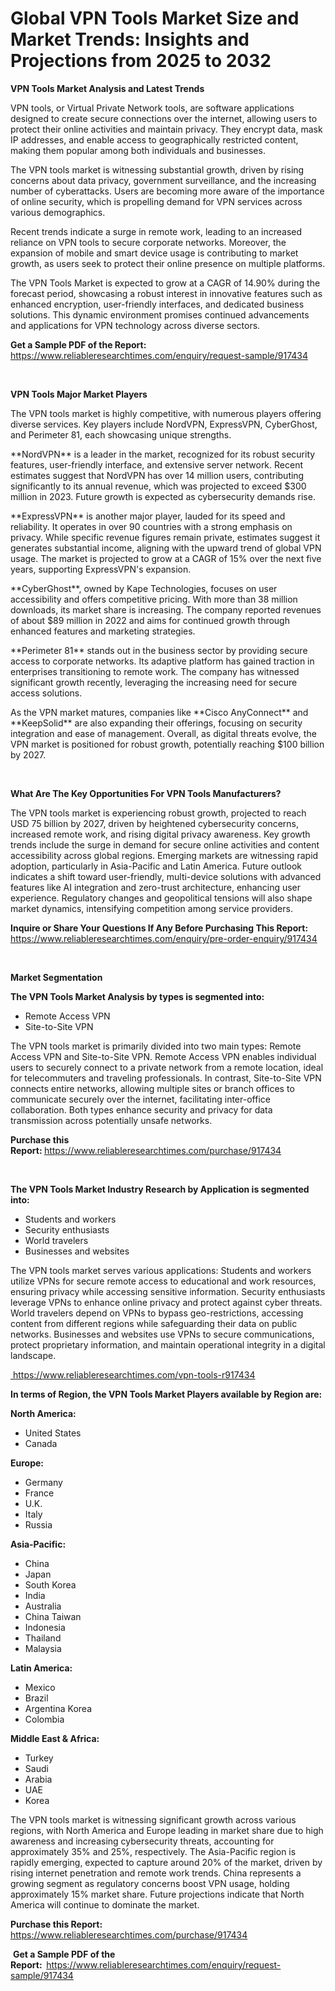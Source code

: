<p><h1>Global VPN Tools Market Size and Market Trends: Insights and Projections from 2025 to 2032</h1></p><p><strong>VPN Tools Market Analysis and Latest Trends</strong></p>
<p><p>VPN tools, or Virtual Private Network tools, are software applications designed to create secure connections over the internet, allowing users to protect their online activities and maintain privacy. They encrypt data, mask IP addresses, and enable access to geographically restricted content, making them popular among both individuals and businesses.</p><p>The VPN tools market is witnessing substantial growth, driven by rising concerns about data privacy, government surveillance, and the increasing number of cyberattacks. Users are becoming more aware of the importance of online security, which is propelling demand for VPN services across various demographics. </p><p>Recent trends indicate a surge in remote work, leading to an increased reliance on VPN tools to secure corporate networks. Moreover, the expansion of mobile and smart device usage is contributing to market growth, as users seek to protect their online presence on multiple platforms. </p><p>The VPN Tools Market is expected to grow at a CAGR of 14.90% during the forecast period, showcasing a robust interest in innovative features such as enhanced encryption, user-friendly interfaces, and dedicated business solutions. This dynamic environment promises continued advancements and applications for VPN technology across diverse sectors.</p></p>
<p><strong>Get a Sample PDF of the Report:&nbsp;</strong> <a href="https://www.reliableresearchtimes.com/enquiry/request-sample/917434?utm_campaign=2222&utm_medium=2&utm_source=Github&utm_content=ia&utm_term=16042025&utm_id=vpn-tools">https://www.reliableresearchtimes.com/enquiry/request-sample/917434</a></p>
<p>&nbsp;</p>
<p><strong>VPN Tools Major Market Players</strong></p>
<p><p>The VPN tools market is highly competitive, with numerous players offering diverse services. Key players include NordVPN, ExpressVPN, CyberGhost, and Perimeter 81, each showcasing unique strengths. </p><p>**NordVPN** is a leader in the market, recognized for its robust security features, user-friendly interface, and extensive server network. Recent estimates suggest that NordVPN has over 14 million users, contributing significantly to its annual revenue, which was projected to exceed $300 million in 2023. Future growth is expected as cybersecurity demands rise.</p><p>**ExpressVPN** is another major player, lauded for its speed and reliability. It operates in over 90 countries with a strong emphasis on privacy. While specific revenue figures remain private, estimates suggest it generates substantial income, aligning with the upward trend of global VPN usage. The market is projected to grow at a CAGR of 15% over the next five years, supporting ExpressVPN's expansion.</p><p>**CyberGhost**, owned by Kape Technologies, focuses on user accessibility and offers competitive pricing. With more than 38 million downloads, its market share is increasing. The company reported revenues of about $89 million in 2022 and aims for continued growth through enhanced features and marketing strategies.</p><p>**Perimeter 81** stands out in the business sector by providing secure access to corporate networks. Its adaptive platform has gained traction in enterprises transitioning to remote work. The company has witnessed significant growth recently, leveraging the increasing need for secure access solutions.</p><p>As the VPN market matures, companies like **Cisco AnyConnect** and **KeepSolid** are also expanding their offerings, focusing on security integration and ease of management. Overall, as digital threats evolve, the VPN market is positioned for robust growth, potentially reaching $100 billion by 2027.</p></p>
<p>&nbsp;</p>
<p><strong>What Are The Key Opportunities For VPN Tools Manufacturers?</strong></p>
<p><p>The VPN tools market is experiencing robust growth, projected to reach USD 75 billion by 2027, driven by heightened cybersecurity concerns, increased remote work, and rising digital privacy awareness. Key growth trends include the surge in demand for secure online activities and content accessibility across global regions. Emerging markets are witnessing rapid adoption, particularly in Asia-Pacific and Latin America. Future outlook indicates a shift toward user-friendly, multi-device solutions with advanced features like AI integration and zero-trust architecture, enhancing user experience. Regulatory changes and geopolitical tensions will also shape market dynamics, intensifying competition among service providers.</p></p>
<p><strong>Inquire or Share Your Questions If Any Before Purchasing This Report:</strong> <a href="https://www.reliableresearchtimes.com/enquiry/pre-order-enquiry/917434?utm_campaign=2222&utm_medium=2&utm_source=Github&utm_content=ia&utm_term=16042025&utm_id=vpn-tools">https://www.reliableresearchtimes.com/enquiry/pre-order-enquiry/917434</a></p>
<p>&nbsp;</p>
<p><strong>Market Segmentation</strong></p>
<p><strong>The VPN Tools Market Analysis by types is segmented into:</strong></p>
<p><ul><li>Remote Access VPN</li><li>Site-to-Site VPN</li></ul></p>
<p><p>The VPN tools market is primarily divided into two main types: Remote Access VPN and Site-to-Site VPN. Remote Access VPN enables individual users to securely connect to a private network from a remote location, ideal for telecommuters and traveling professionals. In contrast, Site-to-Site VPN connects entire networks, allowing multiple sites or branch offices to communicate securely over the internet, facilitating inter-office collaboration. Both types enhance security and privacy for data transmission across potentially unsafe networks.</p></p>
<p><strong>Purchase this Report:&nbsp;</strong><a href="https://www.reliableresearchtimes.com/purchase/917434?utm_campaign=2222&utm_medium=2&utm_source=Github&utm_content=ia&utm_term=16042025&utm_id=vpn-tools">https://www.reliableresearchtimes.com/purchase/917434</a></p>
<p>&nbsp;</p>
<p><strong>The VPN Tools Market Industry Research by Application is segmented into:</strong></p>
<p><ul><li>Students and workers</li><li>Security enthusiasts</li><li>World travelers</li><li>Businesses and websites</li></ul></p>
<p><p>The VPN tools market serves various applications: Students and workers utilize VPNs for secure remote access to educational and work resources, ensuring privacy while accessing sensitive information. Security enthusiasts leverage VPNs to enhance online privacy and protect against cyber threats. World travelers depend on VPNs to bypass geo-restrictions, accessing content from different regions while safeguarding their data on public networks. Businesses and websites use VPNs to secure communications, protect proprietary information, and maintain operational integrity in a digital landscape.</p></p>
<p><a href="https://www.reliableresearchtimes.com/vpn-tools-r917434?utm_campaign=2222&utm_medium=2&utm_source=Github&utm_content=ia&utm_term=16042025&utm_id=vpn-tools">&nbsp;https://www.reliableresearchtimes.com/vpn-tools-r917434</a></p>
<p><strong>In terms of Region, the VPN Tools Market Players available by Region are:</strong></p>
<p>
    <p> <strong> North America: </strong>
        <ul>
            <li>United States</li>
            <li>Canada</li>
        </ul>
        </p> 
    <p> <strong> Europe: </strong>
        <ul>
            <li>Germany</li>
            <li>France</li>
            <li>U.K.</li>
            <li>Italy</li>
            <li>Russia</li>
        </ul>
        </p> 
    <p> <strong> Asia-Pacific: </strong>
        <ul>
            <li>China</li>
            <li>Japan</li>
            <li>South Korea</li>
            <li>India</li>
            <li>Australia</li>
            <li>China Taiwan</li>
            <li>Indonesia</li>
            <li>Thailand</li>
            <li>Malaysia</li>
        </ul>
        </p> 
    <p> <strong> Latin America: </strong>
        <ul>
            <li>Mexico</li>
            <li>Brazil</li>
            <li>Argentina Korea</li>
            <li>Colombia</li>
        </ul>
        </p> 
    <p> <strong> Middle East & Africa: </strong>
        <ul>
            <li>Turkey</li>
            <li>Saudi</li>
            <li>Arabia</li>
            <li>UAE</li>
            <li>Korea</li>
        </ul>
    </p>
    </p>
<p><p>The VPN tools market is witnessing significant growth across various regions, with North America and Europe leading in market share due to high awareness and increasing cybersecurity threats, accounting for approximately 35% and 25%, respectively. The Asia-Pacific region is rapidly emerging, expected to capture around 20% of the market, driven by rising internet penetration and remote work trends. China represents a growing segment as regulatory concerns boost VPN usage, holding approximately 15% market share. Future projections indicate that North America will continue to dominate the market.</p></p>
<p><strong>Purchase this Report: </strong><a href="https://www.reliableresearchtimes.com/purchase/917434?utm_campaign=2222&utm_medium=2&utm_source=Github&utm_content=ia&utm_term=16042025&utm_id=vpn-tools">https://www.reliableresearchtimes.com/purchase/917434</a></p>
<p>&nbsp;<strong>Get a Sample PDF of the Report:&nbsp;&nbsp;</strong><a href="https://www.reliableresearchtimes.com/enquiry/request-sample/917434?utm_campaign=2222&utm_medium=2&utm_source=Github&utm_content=ia&utm_term=16042025&utm_id=vpn-tools">https://www.reliableresearchtimes.com/enquiry/request-sample/917434</a></p>
<p><strong></strong></p>
<p><p></p><p></p><p></p></p>